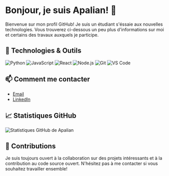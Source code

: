 # Bonjour, je suis Apalian! 👋

Bienvenue sur mon profil GitHub! Je suis un étudiant s'éssaie aux nouvelles technologies. Vous trouverez ci-dessous un peu plus d'informations sur moi et certains des travaux auxquels je participe.

## 🔧 Technologies & Outils

![Python](https://img.shields.io/badge/-Python-333?style=flat&logo=python)
![JavaScript](https://img.shields.io/badge/-JavaScript-333?style=flat&logo=javascript)
![React](https://img.shields.io/badge/-React-333?style=flat&logo=react)
![Node.js](https://img.shields.io/badge/-Node.js-333?style=flat&logo=node.js)
![Git](https://img.shields.io/badge/-Git-333?style=flat&logo=git)
![VS Code](https://img.shields.io/badge/-VS%20Code-333?style=flat&logo=visual-studio-code)

## 📫 Comment me contacter

- [Email](mailto:colinlespilette@gmail.com)
- [LinkedIn](www.linkedin.com/in/colin-lespilette)

## 📈 Statistiques GitHub

![Statistiques GitHub de Apalian](https://github-readme-stats.vercel.app/api?username=Apalian&show_icons=true&theme=dark)

## 🤝 Contributions

Je suis toujours ouvert à la collaboration sur des projets intéressants et à la contribution au code source ouvert. N'hésitez pas à me contacter si vous souhaitez travailler ensemble!
